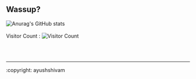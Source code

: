 ## Wassup?
![Anurag's GitHub stats](https://github-readme-stats.vercel.app/api?username=imayushshivam&show_icons=true&theme=radical)
<br></br>
Visitor Count : ![Visitor Count](https://profile-counter.glitch.me/{imayushshivam}/count.svg)
  
<br></br>
<hr>
:copyright: ayushshivam
